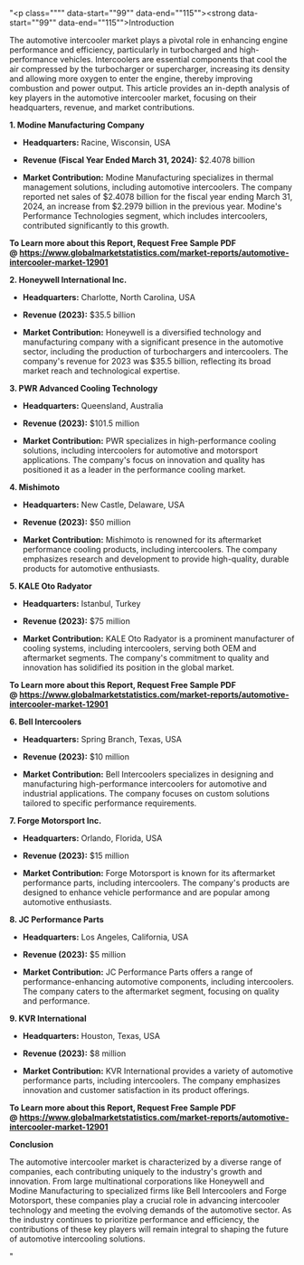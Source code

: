"<p class="""" data-start=""99"" data-end=""115""><strong data-start=""99"" data-end=""115"">Introduction</strong></p>
<p class="""" data-start=""117"" data-end=""274""><span class=""relative -mx-px my-[-0.2rem] rounded-sm px-px py-[0.2rem]"">The automotive intercooler market plays a pivotal role in enhancing engine performance and efficiency, particularly in turbocharged and high-performance vehicles.</span> <span class=""relative -mx-px my-[-0.2rem] rounded-sm px-px py-[0.2rem]"">Intercoolers are essential components that cool the air compressed by the turbocharger or supercharger, increasing its density and allowing more oxygen to enter the engine, thereby improving combustion and power output.</span> <span class=""relative -mx-px my-[-0.2rem] rounded-sm px-px py-[0.2rem]"">This article provides an in-depth analysis of key players in the automotive intercooler market, focusing on their headquarters, revenue, and market contributions.</span></p>
<p class="""" data-start=""276"" data-end=""311""><strong data-start=""276"" data-end=""311"">1. Modine Manufacturing Company</strong></p>
<ul data-start=""313"" data-end=""779"">
<li class="""" data-start=""313"" data-end=""414"">
<p class="""" data-start=""315"" data-end=""414""><strong data-start=""315"" data-end=""332"">Headquarters:</strong> <span class=""relative -mx-px my-[-0.2rem] rounded-sm px-px py-[0.2rem]"">Racine, Wisconsin, USA</span></p>
</li>
<li class="""" data-start=""415"" data-end=""546"">
<p class="""" data-start=""417"" data-end=""546""><strong data-start=""417"" data-end=""464"">Revenue (Fiscal Year Ended March 31, 2024):</strong> <span class=""relative -mx-px my-[-0.2rem] rounded-sm px-px py-[0.2rem]"">$2.4078 billion</span></p>
</li>
<li class="""" data-start=""547"" data-end=""779"">
<p class="""" data-start=""549"" data-end=""779""><strong data-start=""549"" data-end=""573"">Market Contribution:</strong> <span class=""relative -mx-px my-[-0.2rem] rounded-sm px-px py-[0.2rem]"">Modine Manufacturing specializes in thermal management solutions, including automotive intercoolers.</span> <span class=""relative -mx-px my-[-0.2rem] rounded-sm px-px py-[0.2rem]"">The company reported net sales of $2.4078 billion for the fiscal year ending March 31, 2024, an increase from $2.2979 billion in the previous year.</span> <span class=""relative -mx-px my-[-0.2rem] rounded-sm px-px py-[0.2rem]"">Modine's Performance Technologies segment, which includes intercoolers, contributed significantly to this growth.</span> </p>
</li>
</ul>
<p><strong>To Learn more about this Report, Request Free Sample PDF @&nbsp;<a href=""https://www.globalmarketstatistics.com/market-reports/automotive-intercooler-market-12901"">https://www.globalmarketstatistics.com/market-reports/automotive-intercooler-market-12901</a></strong></p>
<p class="""" data-start=""781"" data-end=""816""><strong data-start=""781"" data-end=""816"">2. Honeywell International Inc.</strong></p>
<ul data-start=""818"" data-end=""1184"">
<li class="""" data-start=""818"" data-end=""923"">
<p class="""" data-start=""820"" data-end=""923""><strong data-start=""820"" data-end=""837"">Headquarters:</strong> <span class=""relative -mx-px my-[-0.2rem] rounded-sm px-px py-[0.2rem]"">Charlotte, North Carolina, USA</span></p>
</li>
<li class="""" data-start=""924"" data-end=""1031"">
<p class="""" data-start=""926"" data-end=""1031""><strong data-start=""926"" data-end=""945"">Revenue (2023):</strong> <span class=""relative -mx-px my-[-0.2rem] rounded-sm px-px py-[0.2rem]"">$35.5 billion</span></p>
</li>
<li class="""" data-start=""1032"" data-end=""1184"">
<p class="""" data-start=""1034"" data-end=""1184""><strong data-start=""1034"" data-end=""1058"">Market Contribution:</strong> <span class=""relative -mx-px my-[-0.2rem] rounded-sm px-px py-[0.2rem]"">Honeywell is a diversified technology and manufacturing company with a significant presence in the automotive sector, including the production of turbochargers and intercoolers.</span> <span class=""relative -mx-px my-[-0.2rem] rounded-sm px-px py-[0.2rem]"">The company's revenue for 2023 was $35.5 billion, reflecting its broad market reach and technological expertise.</span></p>
</li>
</ul>
<p class="""" data-start=""1186"" data-end=""1224""><strong data-start=""1186"" data-end=""1224"">3. PWR Advanced Cooling Technology</strong></p>
<ul data-start=""1226"" data-end=""1592"">
<li class="""" data-start=""1226"" data-end=""1331"">
<p class="""" data-start=""1228"" data-end=""1331""><strong data-start=""1228"" data-end=""1245"">Headquarters:</strong> <span class=""relative -mx-px my-[-0.2rem] rounded-sm px-px py-[0.2rem]"">Queensland, Australia</span></p>
</li>
<li class="""" data-start=""1332"" data-end=""1439"">
<p class="""" data-start=""1334"" data-end=""1439""><strong data-start=""1334"" data-end=""1353"">Revenue (2023):</strong> <span class=""relative -mx-px my-[-0.2rem] rounded-sm px-px py-[0.2rem]"">$101.5 million</span></p>
</li>
<li class="""" data-start=""1440"" data-end=""1592"">
<p class="""" data-start=""1442"" data-end=""1592""><strong data-start=""1442"" data-end=""1466"">Market Contribution:</strong> <span class=""relative -mx-px my-[-0.2rem] rounded-sm px-px py-[0.2rem]"">PWR specializes in high-performance cooling solutions, including intercoolers for automotive and motorsport applications.</span> <span class=""relative -mx-px my-[-0.2rem] rounded-sm px-px py-[0.2rem]"">The company's focus on innovation and quality has positioned it as a leader in the performance cooling market.</span></p>
</li>
</ul>
<p class="""" data-start=""1594"" data-end=""1610""><strong data-start=""1594"" data-end=""1610"">4. Mishimoto</strong></p>
<ul data-start=""1612"" data-end=""1978"">
<li class="""" data-start=""1612"" data-end=""1717"">
<p class="""" data-start=""1614"" data-end=""1717""><strong data-start=""1614"" data-end=""1631"">Headquarters:</strong> <span class=""relative -mx-px my-[-0.2rem] rounded-sm px-px py-[0.2rem]"">New Castle, Delaware, USA</span></p>
</li>
<li class="""" data-start=""1718"" data-end=""1825"">
<p class="""" data-start=""1720"" data-end=""1825""><strong data-start=""1720"" data-end=""1739"">Revenue (2023):</strong> <span class=""relative -mx-px my-[-0.2rem] rounded-sm px-px py-[0.2rem]"">$50 million</span></p>
</li>
<li class="""" data-start=""1826"" data-end=""1978"">
<p class="""" data-start=""1828"" data-end=""1978""><strong data-start=""1828"" data-end=""1852"">Market Contribution:</strong> <span class=""relative -mx-px my-[-0.2rem] rounded-sm px-px py-[0.2rem]"">Mishimoto is renowned for its aftermarket performance cooling products, including intercoolers.</span> <span class=""relative -mx-px my-[-0.2rem] rounded-sm px-px py-[0.2rem]"">The company emphasizes research and development to provide high-quality, durable products for automotive enthusiasts.</span></p>
</li>
</ul>
<p class="""" data-start=""1980"" data-end=""2004""><strong data-start=""1980"" data-end=""2004"">5. KALE Oto Radyator</strong></p>
<ul data-start=""2006"" data-end=""2372"">
<li class="""" data-start=""2006"" data-end=""2111"">
<p class="""" data-start=""2008"" data-end=""2111""><strong data-start=""2008"" data-end=""2025"">Headquarters:</strong> <span class=""relative -mx-px my-[-0.2rem] rounded-sm px-px py-[0.2rem]"">Istanbul, Turkey</span></p>
</li>
<li class="""" data-start=""2112"" data-end=""2219"">
<p class="""" data-start=""2114"" data-end=""2219""><strong data-start=""2114"" data-end=""2133"">Revenue (2023):</strong> <span class=""relative -mx-px my-[-0.2rem] rounded-sm px-px py-[0.2rem]"">$75 million</span></p>
</li>
<li class="""" data-start=""2220"" data-end=""2372"">
<p class="""" data-start=""2222"" data-end=""2372""><strong data-start=""2222"" data-end=""2246"">Market Contribution:</strong> <span class=""relative -mx-px my-[-0.2rem] rounded-sm px-px py-[0.2rem]"">KALE Oto Radyator is a prominent manufacturer of cooling systems, including intercoolers, serving both OEM and aftermarket segments.</span> <span class=""relative -mx-px my-[-0.2rem] rounded-sm px-px py-[0.2rem]"">The company's commitment to quality and innovation has solidified its position in the global market.</span></p>
</li>
</ul>
<p class="""" data-start=""2374"" data-end=""2398""><strong data-start=""2374"" data-end=""2398""><strong>To Learn more about this Report, Request Free Sample PDF @&nbsp;<a href=""https://www.globalmarketstatistics.com/market-reports/automotive-intercooler-market-12901"">https://www.globalmarketstatistics.com/market-reports/automotive-intercooler-market-12901</a></strong></strong></p>
<p class="""" data-start=""2374"" data-end=""2398""><strong data-start=""2374"" data-end=""2398"">6. Bell Intercoolers</strong></p>
<ul data-start=""2400"" data-end=""2766"">
<li class="""" data-start=""2400"" data-end=""2505"">
<p class="""" data-start=""2402"" data-end=""2505""><strong data-start=""2402"" data-end=""2419"">Headquarters:</strong> <span class=""relative -mx-px my-[-0.2rem] rounded-sm px-px py-[0.2rem]"">Spring Branch, Texas, USA</span></p>
</li>
<li class="""" data-start=""2506"" data-end=""2613"">
<p class="""" data-start=""2508"" data-end=""2613""><strong data-start=""2508"" data-end=""2527"">Revenue (2023):</strong> <span class=""relative -mx-px my-[-0.2rem] rounded-sm px-px py-[0.2rem]"">$10 million</span></p>
</li>
<li class="""" data-start=""2614"" data-end=""2766"">
<p class="""" data-start=""2616"" data-end=""2766""><strong data-start=""2616"" data-end=""2640"">Market Contribution:</strong> <span class=""relative -mx-px my-[-0.2rem] rounded-sm px-px py-[0.2rem]"">Bell Intercoolers specializes in designing and manufacturing high-performance intercoolers for automotive and industrial applications.</span> <span class=""relative -mx-px my-[-0.2rem] rounded-sm px-px py-[0.2rem]"">The company focuses on custom solutions tailored to specific performance requirements.</span></p>
</li>
</ul>
<p class="""" data-start=""2768"" data-end=""2796""><strong data-start=""2768"" data-end=""2796"">7. Forge Motorsport Inc.</strong></p>
<ul data-start=""2798"" data-end=""3164"">
<li class="""" data-start=""2798"" data-end=""2903"">
<p class="""" data-start=""2800"" data-end=""2903""><strong data-start=""2800"" data-end=""2817"">Headquarters:</strong> <span class=""relative -mx-px my-[-0.2rem] rounded-sm px-px py-[0.2rem]"">Orlando, Florida, USA</span></p>
</li>
<li class="""" data-start=""2904"" data-end=""3011"">
<p class="""" data-start=""2906"" data-end=""3011""><strong data-start=""2906"" data-end=""2925"">Revenue (2023):</strong> <span class=""relative -mx-px my-[-0.2rem] rounded-sm px-px py-[0.2rem]"">$15 million</span></p>
</li>
<li class="""" data-start=""3012"" data-end=""3164"">
<p class="""" data-start=""3014"" data-end=""3164""><strong data-start=""3014"" data-end=""3038"">Market Contribution:</strong> <span class=""relative -mx-px my-[-0.2rem] rounded-sm px-px py-[0.2rem]"">Forge Motorsport is known for its aftermarket performance parts, including intercoolers.</span> <span class=""relative -mx-px my-[-0.2rem] rounded-sm px-px py-[0.2rem]"">The company's products are designed to enhance vehicle performance and are popular among automotive enthusiasts.</span></p>
</li>
</ul>
<p class="""" data-start=""3166"" data-end=""3193""><strong data-start=""3166"" data-end=""3193"">8. JC Performance Parts</strong></p>
<ul data-start=""3195"" data-end=""3561"">
<li class="""" data-start=""3195"" data-end=""3300"">
<p class="""" data-start=""3197"" data-end=""3300""><strong data-start=""3197"" data-end=""3214"">Headquarters:</strong> <span class=""relative -mx-px my-[-0.2rem] rounded-sm px-px py-[0.2rem]"">Los Angeles, California, USA</span></p>
</li>
<li class="""" data-start=""3301"" data-end=""3408"">
<p class="""" data-start=""3303"" data-end=""3408""><strong data-start=""3303"" data-end=""3322"">Revenue (2023):</strong> <span class=""relative -mx-px my-[-0.2rem] rounded-sm px-px py-[0.2rem]"">$5 million</span></p>
</li>
<li class="""" data-start=""3409"" data-end=""3561"">
<p class="""" data-start=""3411"" data-end=""3561""><strong data-start=""3411"" data-end=""3435"">Market Contribution:</strong> <span class=""relative -mx-px my-[-0.2rem] rounded-sm px-px py-[0.2rem]"">JC Performance Parts offers a range of performance-enhancing automotive components, including intercoolers.</span> <span class=""relative -mx-px my-[-0.2rem] rounded-sm px-px py-[0.2rem]"">The company caters to the aftermarket segment, focusing on quality and performance.</span></p>
</li>
</ul>
<p class="""" data-start=""3563"" data-end=""3587""><strong data-start=""3563"" data-end=""3587"">9. KVR International</strong></p>
<ul data-start=""3589"" data-end=""3955"">
<li class="""" data-start=""3589"" data-end=""3694"">
<p class="""" data-start=""3591"" data-end=""3694""><strong data-start=""3591"" data-end=""3608"">Headquarters:</strong> <span class=""relative -mx-px my-[-0.2rem] rounded-sm px-px py-[0.2rem]"">Houston, Texas, USA</span></p>
</li>
<li class="""" data-start=""3695"" data-end=""3802"">
<p class="""" data-start=""3697"" data-end=""3802""><strong data-start=""3697"" data-end=""3716"">Revenue (2023):</strong> <span class=""relative -mx-px my-[-0.2rem] rounded-sm px-px py-[0.2rem]"">$8 million</span></p>
</li>
<li class="""" data-start=""3803"" data-end=""3955"">
<p class="""" data-start=""3805"" data-end=""3955""><strong data-start=""3805"" data-end=""3829"">Market Contribution:</strong> <span class=""relative -mx-px my-[-0.2rem] rounded-sm px-px py-[0.2rem]"">KVR International provides a variety of automotive performance parts, including intercoolers.</span> <span class=""relative -mx-px my-[-0.2rem] rounded-sm px-px py-[0.2rem]"">The company emphasizes innovation and customer satisfaction in its product offerings.</span></p>
</li>
</ul>
<p class="""" data-start=""3957"" data-end=""3971""><strong data-start=""3957"" data-end=""3971""><strong>To Learn more about this Report, Request Free Sample PDF @&nbsp;<a href=""https://www.globalmarketstatistics.com/market-reports/automotive-intercooler-market-12901"">https://www.globalmarketstatistics.com/market-reports/automotive-intercooler-market-12901</a></strong></strong></p>
<p class="""" data-start=""3957"" data-end=""3971""><strong data-start=""3957"" data-end=""3971"">Conclusion</strong></p>
<p class="""" data-start=""3973"" data-end=""4138""><span class=""relative -mx-px my-[-0.2rem] rounded-sm px-px py-[0.2rem]"">The automotive intercooler market is characterized by a diverse range of companies, each contributing uniquely to the industry's growth and innovation.</span> <span class=""relative -mx-px my-[-0.2rem] rounded-sm px-px py-[0.2rem]"">From large multinational corporations like Honeywell and Modine Manufacturing to specialized firms like Bell Intercoolers and Forge Motorsport, these companies play a crucial role in advancing intercooler technology and meeting the evolving demands of the automotive sector.</span> <span class=""relative -mx-px my-[-0.2rem] rounded-sm px-px py-[0.2rem]"">As the industry continues to prioritize performance and efficiency, the contributions of these key players will remain integral to shaping the future of automotive intercooling solutions.</span></p>"
